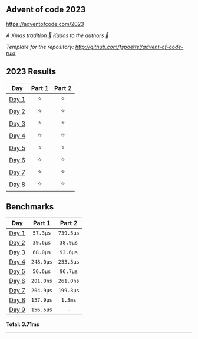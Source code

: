 ## Advent of code 2023

https://adventofcode.com/2023

_A Xmas tradition 🎅 Kudos to the authors 🎉_


_Template for the repository: http://github.com/fspoettel/advent-of-code-rust_


<!--- advent_readme_stars table --->
## 2023 Results

| Day | Part 1 | Part 2 |
| :---: | :---: | :---: |
| [Day 1](https://adventofcode.com/2023/day/1) | ⭐ | ⭐ |
| [Day 2](https://adventofcode.com/2023/day/2) | ⭐ | ⭐ |
| [Day 3](https://adventofcode.com/2023/day/3) | ⭐ | ⭐ |
| [Day 4](https://adventofcode.com/2023/day/4) | ⭐ | ⭐ |
| [Day 5](https://adventofcode.com/2023/day/5) | ⭐ | ⭐ |
| [Day 6](https://adventofcode.com/2023/day/6) | ⭐ | ⭐ |
| [Day 7](https://adventofcode.com/2023/day/7) | ⭐ | ⭐ |
| [Day 8](https://adventofcode.com/2023/day/8) | ⭐ | ⭐ |
<!--- advent_readme_stars table --->

<!--- benchmarking table --->
## Benchmarks

| Day | Part 1 | Part 2 |
| :---: | :---: | :---:  |
| [Day 1](./src/bin/01.rs) | `57.3µs` | `739.5µs` |
| [Day 2](./src/bin/02.rs) | `39.6µs` | `38.9µs` |
| [Day 3](./src/bin/03.rs) | `68.0µs` | `93.6µs` |
| [Day 4](./src/bin/04.rs) | `248.0µs` | `253.3µs` |
| [Day 5](./src/bin/05.rs) | `56.6µs` | `96.7µs` |
| [Day 6](./src/bin/06.rs) | `201.0ns` | `261.0ns` |
| [Day 7](./src/bin/07.rs) | `204.9µs` | `199.3µs` |
| [Day 8](./src/bin/08.rs) | `157.9µs` | `1.3ms` |
| [Day 9](./src/bin/09.rs) | `156.5µs` | `-` |

**Total: 3.71ms**
<!--- benchmarking table --->

---
